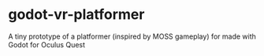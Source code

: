 # godot-vr-platformer
A tiny prototype of a platformer (inspired by MOSS gameplay) for made with Godot for Oculus Quest
